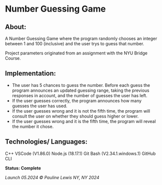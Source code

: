 # Number Guessing Game


## About:

A Number Guessing Game where the program randomly chooses an integer between 1 and 100 (inclusive) and the user trys to guess that number.

Project parameters originated from an assignment with the NYU Bridge Course.

## Implementation:

* The user has 5 chances to guess the number. Before each guess the program announces an updated guessing range, taking the previous responses in account, and the number of guesses the user has left. 
* If the user guesses correctly, the program announces how many guesses the user has used.
* If the user guesses wrong and it is not the fifth time, the program will consult the user on whether they should guess higher or lower.
* If the user guesses wrong and it is the fifth time, the program will reveal the number it chose.

## Technologies/ Languages:

C++
VSCode (V1.86.0)
Node.js (18.17.1) 
Git Bash (V2.34.1.windows.1)
GitHub CLI

**Status: Complete**

_Launch 05.2024_
_© Pauline Lewis NY, NY 2024_
